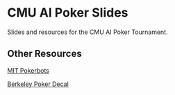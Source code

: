 # CMU AI Poker Slides

Slides and resources for the CMU AI Poker Tournament.

## Other Resources

[MIT Pokerbots](https://github.com/mitpokerbots?q=class&type=all&language=&sort=)

[Berkeley Poker Decal](https://www.pokeratberkeley.org/decal.html)